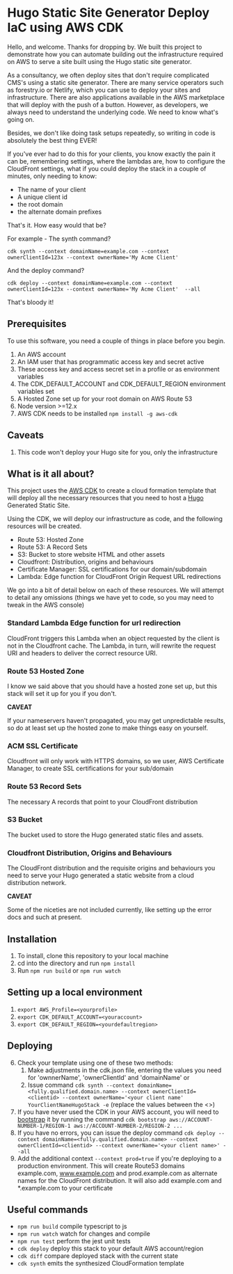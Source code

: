 # Hugo Static Site Generator Deploy IaC using AWS CDK

Hello, and welcome. Thanks for dropping by. We built this project to demonstrate how you can automate building out the infrastructure required on AWS to serve a site built using the Hugo static site generator.

As a consultancy, we often deploy sites that don't require complicated CMS's using a static site generator. There are many service operators such as forestry.io or Netlify, which you can use to deploy your sites and infrastructure. There are also applications available in the AWS marketplace that will deploy with the push of a button. However, as developers, we always need to understand the underlying code. We need to know what's going on.

Besides, we don't like doing task setups repeatedly, so writing in code is absolutely the best thing EVER!

If you've ever had to do this for your clients, you know exactly the pain it can be, remembering settings, where the lambdas are, how to configure the CloudFront settings, what if you could deploy the stack in a couple of minutes, only needing to know:

* The name of your client
* A unique client id
* the root domain
* the alternate domain prefixes

That's it. How easy would that be?

For example - The synth command?

`cdk synth --context domainName=example.com --context ownerClientId=123x --context ownerName='My Acme Client' `

And the deploy command?

`cdk deploy --context domainName=example.com --context ownerClientId=123x --context ownerName='My Acme Client'  --all`


That's bloody it!

## Prerequisites 

To use this software, you need a couple of things in place before you begin.

1. An AWS account
2. An IAM user that has programmatic access key and secret active
3. These access key and access secret set in a profile or as environment variables
4. The CDK_DEFAULT_ACCOUNT and CDK_DEFAULT_REGION environment variables set
5. A Hosted Zone set up for your root domain on AWS Route 53
6. Node version >=12.x
7. AWS CDK needs to be installed `npm install -g aws-cdk`
   
## Caveats

1. This code won't deploy your Hugo site for you, only the infrastructure

## What is it all about?
This project uses the [AWS CDK](https://docs.aws.amazon.com/cdk/latest/guide/home.html) to create a cloud formation template that will deploy all the necessary resources that you need to host a [Hugo](https://gohugo.io) Generated Static Site.

Using the CDK, we will deploy our infrastructure as code, and the following resources will be created.

* Route 53: Hosted Zone
* Route 53: A Record Sets
* S3: Bucket to store website HTML and other assets
* Cloudfront: Distribution, origins and behaviours
* Certificate Manager: SSL certifications for our domain/subdomain
* Lambda: Edge function for CloudFront Origin Request URL redirections

We go into a bit of detail below on each of these resources. We will attempt to detail any omissions (things we have yet to code, so you may need to tweak in the AWS console)

### Standard Lambda Edge function for url redirection

CloudFront triggers this Lambda when an object requested by the client is not in the Cloudfront cache. The  Lambda,  in turn, will rewrite the request URI and headers to deliver the correct resource URI.

### Route 53 Hosted Zone

I know we said above that you should have a hosted zone set up, but this stack will set it up for you if you don't. 

**CAVEAT** 

If your nameservers haven't propagated, you may get unpredictable results, so do at least set up the hosted zone to make things easy on yourself.

### ACM SSL Certificate

Cloudfront will only work with HTTPS domains, so we user, AWS Certificate Manager, to create SSL certifications for your sub/domain
### Route 53 Record Sets

The necessary A records that point to your CloudFront distribution

### S3 Bucket

The bucket used to store the Hugo generated static files and assets.

### Cloudfront Distribution, Origins and Behaviours
The CloudFront distribution and the requisite origins and behaviours you need to serve your Hugo generated a static website from a cloud distribution network.

**CAVEAT**

Some of the niceties are not included currently, like setting up the error docs and such at present.

## Installation

1. To install, clone this repository to your local machine
2. cd into the directory and run `npm install`
3. Run `npm run build` or `npm run watch`

## Setting up a local environment

1. `export AWS_Profile=<yourprofile>`
2. `export CDK_DEFAULT_ACCOUNT=<youraccount> `
3. `export CDK_DEFAULT_REGION=<yourdefaultregion>`

## Deploying
6. Check your template using one of these two methods:
   1. Make adjustments in the cdk.json file, entering the values you need for 'ownnerName', 'ownerClientId' and 'domainName' or 
   2. Issue command `cdk synth --context domainName=<fully.qualified.domain.name> --context ownerClientId=<clientid> --context ownerName='<your client name' YourClientNameHugoStack -e` (replace the values between the <>)
7. If you have never used the CDK in your AWS account, you will need to [bootstrap](https://docs.aws.amazon.com/cdk/latest/guide/bootstrapping.html) it by running the command `cdk bootstrap aws://ACCOUNT-NUMBER-1/REGION-1 aws://ACCOUNT-NUMBER-2/REGION-2 ...`
8. If you have no errors, you can issue the deploy command `cdk deploy --context domainName=<fully.qualified.domain.name> --context ownerClientId=<clientid> --context ownerName='<your client name>' --all`
9.  Add the additional context `--context prod=true` if you're deploying to a production environment. This will create Route53  domains example.com, www.example.com and prod.example.com  as alternate names for the CloudFront distribution. It will also add example.com and *.example.com to your certificate


## Useful commands

 * `npm run build`   compile typescript to js
 * `npm run watch`   watch for changes and compile
 * `npm run test`    perform the jest unit tests
 * `cdk deploy`      deploy this stack to your default AWS account/region
 * `cdk diff`        compare deployed stack with the current state
 * `cdk synth`       emits the synthesized CloudFormation template
